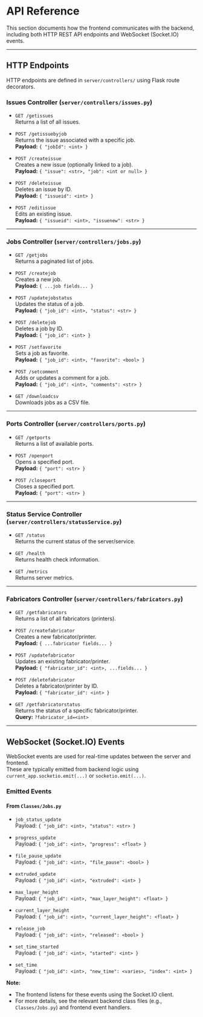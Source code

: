 # API Reference

This section documents how the frontend communicates with the backend, including both HTTP REST API endpoints and WebSocket (Socket.IO) events.

---

## HTTP Endpoints

HTTP endpoints are defined in `server/controllers/` using Flask route decorators.

### Issues Controller (`server/controllers/issues.py`)

- `GET /getissues`  
  Returns a list of all issues.

- `POST /getissuebyjob`  
  Returns the issue associated with a specific job.  
  **Payload:** `{ "jobId": <int> }`

- `POST /createissue`  
  Creates a new issue (optionally linked to a job).  
  **Payload:** `{ "issue": <str>, "job": <int or null> }`

- `POST /deleteissue`  
  Deletes an issue by ID.  
  **Payload:** `{ "issueid": <int> }`

- `POST /editissue`  
  Edits an existing issue.  
  **Payload:** `{ "issueid": <int>, "issuenew": <str> }`

---

### Jobs Controller (`server/controllers/jobs.py`)

- `GET /getjobs`  
  Returns a paginated list of jobs.

- `POST /createjob`  
  Creates a new job.  
  **Payload:** `{ ...job fields... }`

- `POST /updatejobstatus`  
  Updates the status of a job.  
  **Payload:** `{ "job_id": <int>, "status": <str> }`

- `POST /deletejob`  
  Deletes a job by ID.  
  **Payload:** `{ "job_id": <int> }`

- `POST /setfavorite`  
  Sets a job as favorite.  
  **Payload:** `{ "job_id": <int>, "favorite": <bool> }`

- `POST /setcomment`  
  Adds or updates a comment for a job.  
  **Payload:** `{ "job_id": <int>, "comments": <str> }`

- `GET /downloadcsv`  
  Downloads jobs as a CSV file.

---

### Ports Controller (`server/controllers/ports.py`)

- `GET /getports`  
  Returns a list of available ports.

- `POST /openport`  
  Opens a specified port.  
  **Payload:** `{ "port": <str> }`

- `POST /closeport`  
  Closes a specified port.  
  **Payload:** `{ "port": <str> }`

---

### Status Service Controller (`server/controllers/statusService.py`)

- `GET /status`  
  Returns the current status of the server/service.

- `GET /health`  
  Returns health check information.

- `GET /metrics`  
  Returns server metrics.

---

### Fabricators Controller (`server/controllers/fabricators.py`)

- `GET /getfabricators`  
  Returns a list of all fabricators (printers).

- `POST /createfabricator`  
  Creates a new fabricator/printer.  
  **Payload:** `{ ...fabricator fields... }`

- `POST /updatefabricator`  
  Updates an existing fabricator/printer.  
  **Payload:** `{ "fabricator_id": <int>, ...fields... }`

- `POST /deletefabricator`  
  Deletes a fabricator/printer by ID.  
  **Payload:** `{ "fabricator_id": <int> }`

- `GET /getfabricatorstatus`  
  Returns the status of a specific fabricator/printer.  
  **Query:** `?fabricator_id=<int>`

---

## WebSocket (Socket.IO) Events

WebSocket events are used for real-time updates between the server and frontend.  
These are typically emitted from backend logic using `current_app.socketio.emit(...)` or `socketio.emit(...)`.

### Emitted Events

#### From `Classes/Jobs.py`

- `job_status_update`  
  Payload: `{ "job_id": <int>, "status": <str> }`

- `progress_update`  
  Payload: `{ "job_id": <int>, "progress": <float> }`

- `file_pause_update`  
  Payload: `{ "job_id": <int>, "file_pause": <bool> }`

- `extruded_update`  
  Payload: `{ "job_id": <int>, "extruded": <int> }`

- `max_layer_height`  
  Payload: `{ "job_id": <int>, "max_layer_height": <float> }`

- `current_layer_height`  
  Payload: `{ "job_id": <int>, "current_layer_height": <float> }`

- `release_job`  
  Payload: `{ "job_id": <int>, "released": <bool> }`

- `set_time_started`  
  Payload: `{ "job_id": <int>, "started": <int> }`

- `set_time`  
  Payload: `{ "job_id": <int>, "new_time": <varies>, "index": <int> }`


**Note:**  
- The frontend listens for these events using the Socket.IO client.
- For more details, see the relevant backend class files (e.g., `Classes/Jobs.py`) and frontend event handlers.
